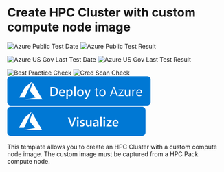 # Create HPC Cluster with custom compute node image

![Azure Public Test Date](https://azurequickstartsservice.blob.core.windows.net/badges/create-hpc-cluster-custom-image/PublicLastTestDate.svg)
![Azure Public Test Result](https://azurequickstartsservice.blob.core.windows.net/badges/create-hpc-cluster-custom-image/PublicDeployment.svg)

![Azure US Gov Last Test Date](https://azurequickstartsservice.blob.core.windows.net/badges/create-hpc-cluster-custom-image/FairfaxLastTestDate.svg)
![Azure US Gov Last Test Result](https://azurequickstartsservice.blob.core.windows.net/badges/create-hpc-cluster-custom-image/FairfaxDeployment.svg)

![Best Practice Check](https://azurequickstartsservice.blob.core.windows.net/badges/create-hpc-cluster-custom-image/BestPracticeResult.svg)
![Cred Scan Check](https://azurequickstartsservice.blob.core.windows.net/badges/create-hpc-cluster-custom-image/CredScanResult.svg)
[![Deploy To Azure](https://raw.githubusercontent.com/Azure/azure-quickstart-templates/master/1-CONTRIBUTION-GUIDE/images/deploytoazure.svg?sanitize=true)](https://portal.azure.com/#create/Microsoft.Template/uri/https%3A%2F%2Fraw.githubusercontent.com%2FAzure%2Fazure-quickstart-templates%2Fmaster%2Fcreate-hpc-cluster-custom-image%2Fazuredeploy.json)  [![Visualize](https://raw.githubusercontent.com/Azure/azure-quickstart-templates/master/1-CONTRIBUTION-GUIDE/images/visualizebutton.svg?sanitize=true)](http://armviz.io/#/?load=https%3A%2F%2Fraw.githubusercontent.com%2FAzure%2Fazure-quickstart-templates%2Fmaster%2Fcreate-hpc-cluster-custom-image%2Fazuredeploy.json)

This template allows you to create an HPC Cluster with a custom compute node image. The custom image must be captured from a HPC Pack compute node.


